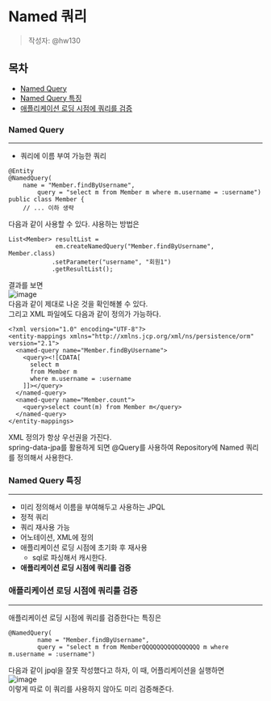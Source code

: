 # Named 쿼리
> 작성자: @hw130

## 목차  
- [Named Query](#Named-Query)
- [Named Query 특징](#Named-Query-특징)
- [애플리케이션 로딩 시점에 쿼리를 검증](#애플리케이션-로딩-시점에-쿼리를-검증)  

### Named Query
---
- 쿼리에 이름 부여 가능한 쿼리  
```
@Entity
@NamedQuery(
	name = "Member.findByUsername",
    	query = "select m from Member m where m.username = :username")
public class Member {
	// ... 이하 생략
```
다음과 같이 사용할 수 있다. 샤용하는 방법은
```
List<Member> resultList = 
             em.createNamedQuery("Member.findByUsername", Member.class)
            .setParameter("username", "회원1")
            .getResultList();
```
결과를 보면  
![image](https://github.com/luke0408/study_for_jpa_basic/assets/87763333/f1c52b45-bf09-4a66-9492-fde942c93b45)  
다음과 같이 제대로 나온 것을 확인해볼 수 있다.  
그리고 XML 파일에도 다음과 같이 정의가 가능하다.  
```
<?xml version="1.0" encoding="UTF-8"?>
<entity-mappings xmlns="http://xmlns.jcp.org/xml/ns/persistence/orm" version="2.1">
  <named-query name="Member.findByUsername">
    <query><![CDATA[
      select m
      from Member m
      where m.username = :username
    ]]></query>
  </named-query>
  <named-query name="Member.count">
    <query>select count(m) from Member m</query>
  </named-query>
</entity-mappings>
```
XML 정의가 항상 우선권을 가진다.  
spring-data-jpa를 활용하게 되면 @Query를 사용하여 Repository에 Named 쿼리를 정의해서 사용한다.  
### Named Query 특징  
---
- 미리 정의해서 이름을 부여해두고 사용하는 JPQL  
- 정적 쿼리
- 쿼리 재사용 가능  
- 어노테이션, XML에 정의  
- 애플리케이션 로딩 시점에 초기화 후 재사용
  - sql로 파싱해서 캐시한다.  
- **애플리케이션 로딩 시점에 쿼리를 검증**

### 애플리케이션 로딩 시점에 쿼리를 검증  
---
애플리케이션 로딩 시점에 쿼리를 검증한다는 특징은
```
@NamedQuery(
        name = "Member.findByUsername",
        query = "select m from MemberQQQQQQQQQQQQQQQQ m where m.username = :username")
```
다음과 같이 jpql을 잘못 작성했다고 하자, 이 때, 어플리케이션을 실행하면  
![image](https://github.com/luke0408/study_for_jpa_basic/assets/87763333/016212b1-ba6e-4dbe-a7cb-f272b85f2b08)  
이렇게 따로 이 쿼리를 사용하지 않아도 미리 검증해준다.  


